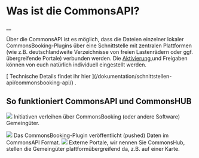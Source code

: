 #  Was ist die CommonsAPI?

__

Über die CommonsAPI ist es möglich, dass die Dateien einzelner lokaler
CommonsBooking-Plugins über eine Schnittstelle mit zentralen Plattformen (wie
z.B. deutschlandweite Verzeichnisse von freien Lastenrädern oder ggf.
übergreifende Portale) verbunden werden. Die [ Aktivierung
](/dokumentation/schnittstellen-api/commonsbooking-api/) und Freigaben können von euch
natürlich individuell eingestellt werden.

[ Technische Details findet ihr hier ](/dokumentation/schnittstellen-
api/commonsbooking-api/) .

##  So funktioniert CommonsAPI und CommonsHUB

![](/img/823b7b4f9819e39dbc38e64276eb2744.png) Initiativen verleihen über
CommonsBooking (oder andere Software) Gemeingüter.

![](/img/47a2dbde379884ce983320f5b785d557.png) Das CommonsBooking-Plugin veröffentlicht
(pushed) Daten im CommonsAPI Format.  ![](/img/3d4c64768d32d977b1512c83aa403715.png)
Externe Portale, wir nennen Sie CommonsHub, stellen die Gemeingüter
plattformübergreifend da, z.B. auf einer Karte.

